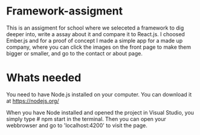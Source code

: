 # Framework-assigment
This is an assigment for school where we seleceted a framework to dig deeper into, write a assay about it and compare it to React.js. I choosed Ember.js and for a proof of concept I made a simple app for a made up company, where you can click the images on the front page to make them bigger or smaller, and go to the contact or about page.

# Whats needed
You need to have Node.js installed on your computer. You can download it at https://nodejs.org/

When you have Node installed and opened the project in Visual Studio, you simply type # npm start in the terminal.
Then you can open your webbrowser and go to 'localhost:4200' to visit the page.


